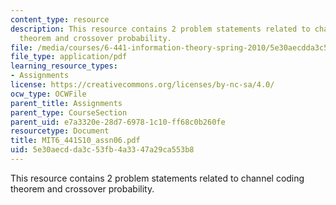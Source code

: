 ```yaml
---
content_type: resource
description: This resource contains 2 problem statements related to channel coding
  theorem and crossover probability.
file: /media/courses/6-441-information-theory-spring-2010/5e30aecdda3c53fb4a3347a29ca553b8_MIT6_441S10_assn06.pdf
file_type: application/pdf
learning_resource_types:
- Assignments
license: https://creativecommons.org/licenses/by-nc-sa/4.0/
ocw_type: OCWFile
parent_title: Assignments
parent_type: CourseSection
parent_uid: e7a3320e-28d7-6978-1c10-ff68c0b260fe
resourcetype: Document
title: MIT6_441S10_assn06.pdf
uid: 5e30aecd-da3c-53fb-4a33-47a29ca553b8
---
```

This resource contains 2 problem statements related to channel coding theorem and crossover probability.